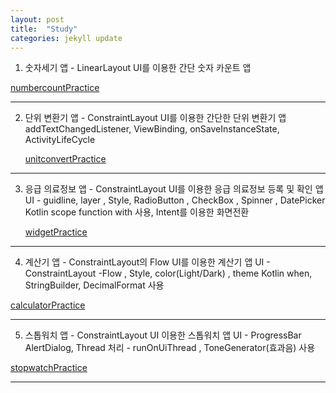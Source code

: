```yaml
---
layout: post
title:  "Study"
categories: jekyll update
---
```

1) 숫자세기 앱 - LinearLayout UI를 이용한 간단 숫자 카운트 앱


[numbercountPractice][numCount]  

  
--------------------------------------------------------------------------------------------------------------------------------------  

2) 단위 변환기 앱 - ConstraintLayout UI를 이용한 간단한 단위 변환기 앱
   addTextChangedListener, ViewBinding, onSaveInstanceState, ActivityLifeCycle 

   [unitconvertPractice][unitc]

--------------------------------------------------------------------------------------------------------------------------------------

3) 응급 의료정보 앱 - ConstraintLayout UI를 이용한 응급 의료정보 등록 및 확인 앱
    UI - guidline, layer  , Style, RadioButton , CheckBox , Spinner , DatePicker 
    Kotlin scope function with 사용, Intent를 이용한 화면전환

   [widgetPractice][widget]

--------------------------------------------------------------------------------------------------------------------------------------

4) 계산기 앱 - ConstraintLayout의 Flow UI를 이용한 계산기 앱
  UI - ConstraintLayout -Flow , Style, color(Light/Dark) , theme
  Kotlin when, StringBuilder, DecimalFormat 사용

  [calculatorPractice][calculator]

  --------------------------------------------------------------------------------------------------------------------------------------

  5) 스톱워치 앱 - ConstraintLayout UI 이용한 스톱워치 앱
    UI - ProgressBar 
    AlertDialog, Thread 처리 - runOnUiThread  , ToneGenerator(효과음) 사용

  [stopwatchPractice][stopwatch]

  --------------------------------------------------------------------------------------------------------------------------------------



[numCount]: https://github.com/Jaeyong1114/numbercountPractice
[unitc]: https://github.com/Jaeyong1114/unitconvertPractice
[widget]: https://github.com/Jaeyong1114/widgetPractice
[calculator]: https://github.com/Jaeyong1114/calculatorPractice
[stopwatch]: https://github.com/Jaeyong1114/stopwatchPractice



